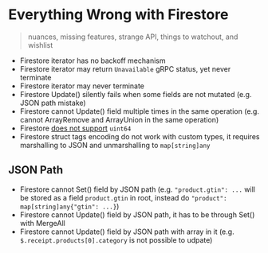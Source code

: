 # Everything Wrong with Firestore

> nuances, missing features, strange API, things to watchout, and wishlist

- Firestore iterator has no backoff mechanism
- Firestore iterator may return `Unavailable` gRPC status, yet never terminate
- Firestore iterator may never terminate
- Firestore Update() silently fails when some fields are not mutated (e.g. JSON path mistake)
- Firestore cannot Update() field multiple times in the same operation (e.g. cannot ArrayRemove and ArrayUnion in the same operation)
- Firestore [does not support](https://cloud.google.com/go/docs/reference/cloud.google.com/go/firestore/latest#cloud_google_com_go_firestore_DocumentRef_Create) `uint64`
- Firestore struct tags encoding do not work with custom types, it requires marshalling to JSON and unmarshalling to `map[string]any`

## JSON Path
- Firestore cannot Set() field by JSON path (e.g. `"product.gtin": ...` will be stored as a field `product.gtin` in root, instead do `"product": map[string]any{"gtin": ...}`)
- Firestore cannot Update() field by JSON path, it has to be through Set() with MergeAll
- Firestore cannot Update() field by JSON path with array in it (e.g. `$.receipt.products[0].category` is not possible to udpate)
